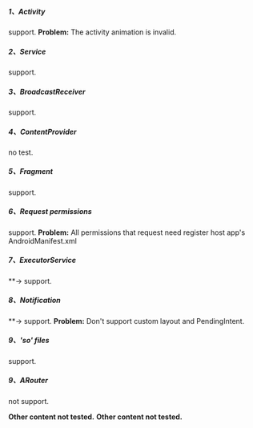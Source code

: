 ##### 1、Activity
support.
**Problem:** The activity animation is invalid.</br>
##### 2、Service
support.
##### 3、BroadcastReceiver
support.
##### 4、ContentProvider
no test.
##### 5、Fragment
support.
##### 6、Request permissions
support.
**Problem:** All permissions that request need register host app's AndroidManifest.xml
##### 7、ExecutorService
**-> support.
##### 8、Notification
**-> support.
**Problem:** Don't support custom layout and PendingIntent.</br>
##### 9、'so' files
support.
##### 9、ARouter
not support.

**Other content not tested.**
**Other content not tested.**
